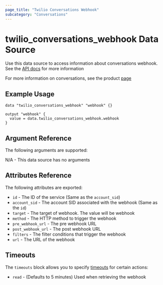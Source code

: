 ```yaml
---
page_title: "Twilio Conversations Webhook"
subcategory: "Conversations"
---
```


# twilio_conversations_webhook Data Source

Use this data source to access information about conversations webhook. See the [API docs](https://www.twilio.com/docs/conversations/api/webhook-configuration-resource) for more information

For more information on conversations, see the product [page](https://www.twilio.com/conversations)

## Example Usage

```hcl
data "twilio_conversations_webhook" "webhook" {}

output "webhook" {
  value = data.twilio_conversations_webhook.webhook
}
```

## Argument Reference

The following arguments are supported:

N/A - This data source has no arguments

## Attributes Reference

The following attributes are exported:

- `id` - The ID of the service (Same as the `account_sid`)
- `account_sid` - The account SID associated with the webhook (Same as the `id`)
- `target` - The target of webhook. The value will be webhook
- `method` - The HTTP method to trigger the webhook
- `pre_webhook_url` - The pre webhook URL
- `post_webhook_url` - The post webhook URL
- `filters` - The filter conditions that trigger the webhook
- `url` - The URL of the webhook

## Timeouts

The `timeouts` block allows you to specify [timeouts](https://www.terraform.io/docs/configuration/resources.html#timeouts) for certain actions:

- `read` - (Defaults to 5 minutes) Used when retrieving the webhook
